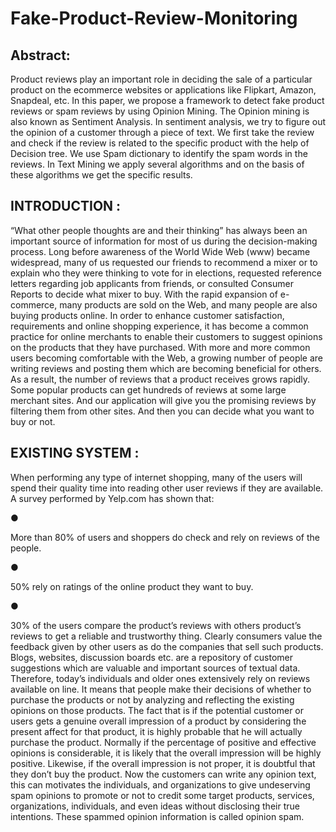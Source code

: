 # Fake-Product-Review-Monitoring

<h2>Abstract:</h2> Product reviews play an important role in
deciding the sale of a particular product on the ecommerce
websites or applications like Flipkart,
Amazon, Snapdeal, etc. In this paper, we propose a
framework to detect fake product reviews or spam
reviews by using Opinion Mining. The Opinion
mining is also known as Sentiment Analysis. In
sentiment analysis, we try to figure out the opinion of
a customer through a piece of text. We first take the
review and check if the review is related to the
specific product with the help of Decision tree. We use
Spam dictionary to identify the spam words in the
reviews. In Text Mining we apply several algorithms
and on the basis of these algorithms we get the
specific results.

<h2>INTRODUCTION :</h2> “What other people thoughts are and their thinking” has always been an important source of information for
most of us during the decision-making process. Long before awareness of the World Wide Web (www) became
widespread, many of us requested our friends to recommend a mixer or to explain who they were thinking to vote for in
elections, requested reference letters regarding job applicants from friends, or consulted Consumer Reports to decide
what mixer to buy. With the rapid expansion of e-commerce, many products are sold on the Web, and many people are
also buying products online. In order to enhance customer satisfaction, requirements and online shopping experience, it
has become a common practice for online merchants to enable their customers to suggest opinions on the products that
they have purchased. With more and more common users becoming comfortable with the Web, a growing number of
people are writing reviews and posting them which are becoming beneficial for others. As a result, the number of reviews
that a product receives grows rapidly. Some popular products can get hundreds of reviews at some large merchant sites.
And our application will give you the promising reviews by filtering them from other sites. And then you can decide
what you want to buy or not.

<h2>EXISTING SYSTEM :</h2> When performing any type of internet shopping, many of the users will spend their quality time into reading other user reviews if they are available. A survey performed by Yelp.com has shown that:
<p>&#9679;</p> More than 80% of users and shoppers do check and rely on reviews of the people.
<p>&#9679;</p> 50% rely on ratings of the online product they want to buy.
<p>&#9679;</p> 30% of the users compare the product’s reviews with others product’s reviews to get a reliable and trustworthy thing.
Clearly consumers value the feedback given by other users as do the companies that sell such products. Blogs, websites, discussion boards etc. are a repository of customer suggestions which are valuable and important sources of textual data. Therefore, today’s individuals and older ones extensively rely on reviews available on line. It means that people make their decisions of whether to purchase the products or not by analyzing and reflecting the existing opinions on those products. The fact that is if the potential customer or users gets a genuine overall impression of a product by considering the present affect for that product, it is highly probable that he will actually purchase the product. Normally if the percentage of positive and effective opinions is considerable, it is likely that the overall impression will be highly positive. Likewise, if the overall impression is not proper, it is doubtful that they don’t buy the product. Now the customers can write any opinion text, this can motivates the individuals, and organizations to give undeserving spam opinions to promote or not to credit some target products, services, organizations, individuals, and even ideas without disclosing their true intentions. These spammed opinion information is called opinion spam.
